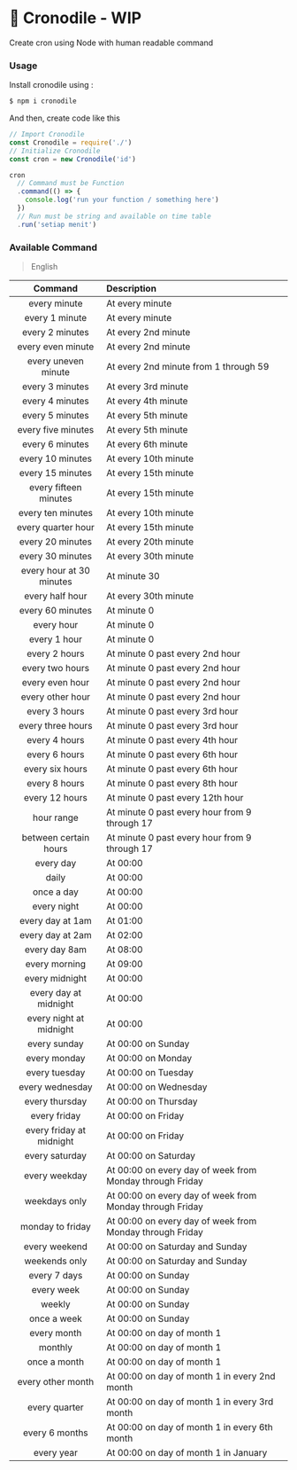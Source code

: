 # 🐊 Cronodile - WIP

Create cron using Node with human readable command

### Usage

Install cronodile using :

```bash
$ npm i cronodile
```

And then, create code like this

```js
// Import Cronodile
const Cronodile = require('./')
// Initialize Cronodile
const cron = new Cronodile('id')

cron
  // Command must be Function
  .command(() => {
    console.log('run your function / something here')
  })
  // Run must be string and available on time table
  .run('setiap menit')
```

### Available Command

> English

| Command       | Description    |
| :-----------: | :------------- |
| every minute | At every minute |
| every 1 minute | At every minute |
| every 2 minutes | At every 2nd minute |
| every even minute | At every 2nd minute |
| every uneven minute | At every 2nd minute from 1 through 59 |
| every 3 minutes | At every 3rd minute |
| every 4 minutes | At every 4th minute |
| every 5 minutes | At every 5th minute |
| every five minutes | At every 5th minute |
| every 6 minutes | At every 6th minute |
| every 10 minutes | At every 10th minute |
| every 15 minutes | At every 15th minute |
| every fifteen minutes | At every 15th minute |
| every ten minutes | At every 10th minute |
| every quarter hour | At every 15th minute |
| every 20 minutes | At every 20th minute |
| every 30 minutes | At every 30th minute |
| every hour at 30 minutes | At minute 30 |
| every half hour | At every 30th minute |
| every 60 minutes | At minute 0 |
| every hour | At minute 0 |
| every 1 hour | At minute 0 |
| every 2 hours | At minute 0 past every 2nd hour |
| every two hours | At minute 0 past every 2nd hour |
| every even hour | At minute 0 past every 2nd hour |
| every other hour | At minute 0 past every 2nd hour |
| every 3 hours | At minute 0 past every 3rd hour |
| every three hours | At minute 0 past every 3rd hour |
| every 4 hours | At minute 0 past every 4th hour |
| every 6 hours | At minute 0 past every 6th hour |
| every six hours | At minute 0 past every 6th hour |
| every 8 hours | At minute 0 past every 8th hour |
| every 12 hours | At minute 0 past every 12th hour |
| hour range | At minute 0 past every hour from 9 through 17 |
| between certain hours | At minute 0 past every hour from 9 through 17 |
| every day | At 00:00 |
| daily | At 00:00 |
| once a day | At 00:00 |
| every night | At 00:00 |
| every day at 1am | At 01:00 |
| every day at 2am | At 02:00 |
| every day 8am | At 08:00 |
| every morning | At 09:00 |
| every midnight | At 00:00 |
| every day at midnight | At 00:00 |
| every night at midnight | At 00:00 |
| every sunday | At 00:00 on Sunday |
| every monday | At 00:00 on Monday |
| every tuesday | At 00:00 on Tuesday |
| every wednesday | At 00:00 on Wednesday |
| every thursday | At 00:00 on Thursday |
| every friday | At 00:00 on Friday |
| every friday at midnight | At 00:00 on Friday |
| every saturday | At 00:00 on Saturday |
| every weekday | At 00:00 on every day of week from Monday through Friday |
| weekdays only | At 00:00 on every day of week from Monday through Friday |
| monday to friday | At 00:00 on every day of week from Monday through Friday |
| every weekend | At 00:00 on Saturday and Sunday |
| weekends only | At 00:00 on Saturday and Sunday |
| every 7 days | At 00:00 on Sunday |
| every week | At 00:00 on Sunday |
| weekly | At 00:00 on Sunday |
| once a week | At 00:00 on Sunday |
| every month | At 00:00 on day of month 1 |
| monthly | At 00:00 on day of month 1 |
| once a month | At 00:00 on day of month 1 |
| every other month | At 00:00 on day of month 1 in every 2nd month |
| every quarter | At 00:00 on day of month 1 in every 3rd month |
| every 6 months | At 00:00 on day of month 1 in every 6th month |
| every year | At 00:00 on day of month 1 in January |